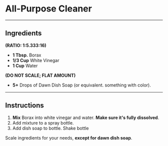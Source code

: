 # All-Purpose Cleaner

---

## Ingredients

**(RATIO: 1:5.333:16)**

- **1 Tbsp.** Borax
- **1/3 Cup** White Vinegar
- **1 Cup** Water

**(DO NOT SCALE; FLAT AMOUNT)**

- **5+** Drops of Dawn Dish Soap (or equivalent. something with color).

---

## Instructions

1. **Mix** Borax into white vinegar and water. **Make sure it's fully dissolved**.
1. Add mixture to a spray bottle.
1. Add dish soap to bottle. Shake bottle

Scale ingredients for your needs, **except for dawn dish soap**.
